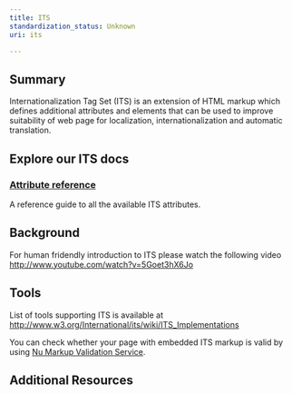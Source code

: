 ```yaml
---
title: ITS
standardization_status: Unknown
uri: its

---
```

## Summary

Internationalization Tag Set (ITS) is an extension of HTML markup which defines additional attributes and elements that can be used to improve suitability of web page for localization, internationalization and automatic translation.

## Explore our ITS docs

### [Attribute reference](/its/attributes)

A reference guide to all the available ITS attributes.

## Background

For human fridendly introduction to ITS please watch the following video <http://www.youtube.com/watch?v=5Goet3hX6Jo>

## Tools

List of tools supporting ITS is available at <http://www.w3.org/International/its/wiki/ITS_Implementations>

You can check whether your page with embedded ITS markup is valid by using [Nu Markup Validation Service](http://validator.w3.org/nu/).

## Additional Resources

